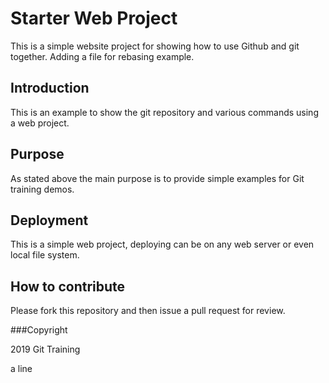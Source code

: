 # Starter Web Project

This is a simple website project for
showing how to use Github and git together.
Adding a file for rebasing example.

## Introduction

This is an example to show the git repository and 
various commands using a web project.

## Purpose

As stated above the main purpose is to provide simple
examples for Git training demos.

## Deployment 

This is a simple web project, deploying can be on any
web server or even local file system.

## How to contribute

Please fork this repository and then issue a pull request for review.

###Copyright

2019 Git Training

a line
